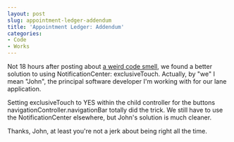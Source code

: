 ```yaml
---
layout: post
slug: appointment-ledger-addendum
title: 'Appointment Ledger: Addendum'
categories:
- Code
- Works
---
```


Not 18 hours after posting about [a weird code smell](/the-appointment-ledger-smells-funny/), we found a better solution to using NotificationCenter: exclusiveTouch. Actually, by "we" I mean "John", the principal software developer I'm working with for our lane application.

Setting exclusiveTouch to YES within the child controller for the buttons navigationController.navigationBar totally did the trick. We still have to use the NotificationCenter elsewhere, but John's solution is much cleaner.

Thanks, John, at least you're not a jerk about being right all the time.